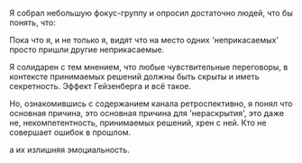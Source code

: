 Я собрал небольшую фокус-группу и опросил достаточно людей, что бы понять, что:

Пока что я, и не только я, видят что на место одних 'неприкасаемых' просто пришли другие неприкасаемые.

Я солидарен с тем мнением, что любые чувствительные переговоры, в контексте принимаемых решений должны быть скрыты и иметь секретность. Эффект Гейзенберга и всё такое.

Но, ознакомившись с содержанием канала ретроспективно, я понял что основная причина, это основная причина для 'нераскрытия', это даже не, некомпетентность, принимаемых решений, хрен с ней. Кто не совершает ошибок в прошлом.

а их излишняя эмоциальность.